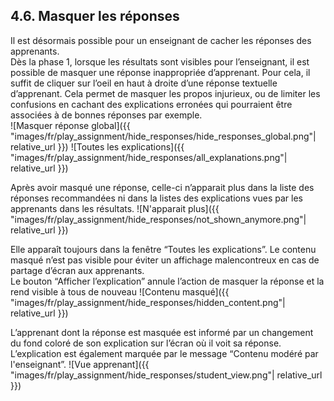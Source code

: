 ## 4.6. Masquer les réponses

Il est désormais possible pour un enseignant de cacher les réponses des apprenants.\
Dès la phase 1, lorsque les résultats sont visibles pour l’enseignant, il est possible de masquer une réponse inappropriée d’apprenant. 
Pour cela, il suffit de cliquer sur l’oeil en haut à droite d’une réponse textuelle d’apprenant. 
Cela permet de masquer les propos injurieux, ou de limiter les confusions en cachant des explications erronées qui pourraient être associées à de bonnes réponses par exemple.\
![Masquer réponse global]({{ "images/fr/play_assignment/hide_responses/hide_responses_global.png"| relative_url }})
![Toutes les explications]({{ "images/fr/play_assignment/hide_responses/all_explanations.png"| relative_url }})

Après avoir masqué une réponse, celle-ci n’apparait plus dans la liste des réponses recommandées ni dans la listes des explications vues par les apprenants dans les résultats.
![N'apparait plus]({{ "images/fr/play_assignment/hide_responses/not_shown_anymore.png"| relative_url }})

Elle apparaît toujours dans la fenêtre “Toutes les explications”. Le contenu masqué n’est pas visible pour éviter un affichage malencontreux en cas de partage d’écran aux apprenants.\
Le bouton “Afficher l’explication” annule l’action de masquer la réponse et la rend visible à tous de nouveau
![Contenu masqué]({{ "images/fr/play_assignment/hide_responses/hidden_content.png"| relative_url }})

L’apprenant dont la réponse est masquée est informé par un changement du fond coloré de son explication sur l’écran où il voit sa réponse.\
L’explication est également marquée par le message “Contenu modéré par l'enseignant”.
![Vue apprenant]({{ "images/fr/play_assignment/hide_responses/student_view.png"| relative_url }})